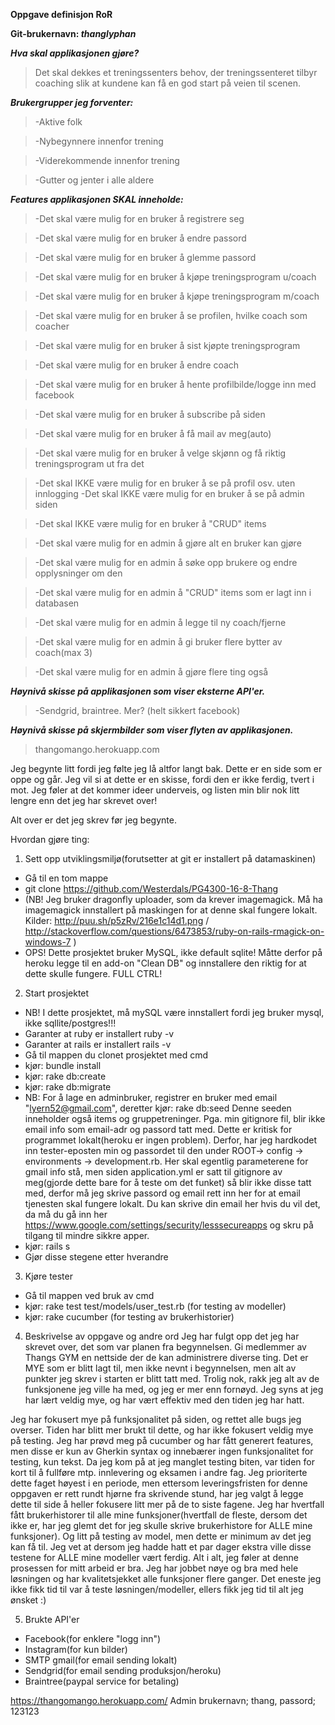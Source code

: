 **Oppgave definisjon RoR**

**Git-brukernavn: _thanglyphan_**

**_Hva skal applikasjonen gjøre?_**
> Det skal dekkes et treningssenters behov, der treningssenteret tilbyr coaching slik at kundene kan få en god start på veien til scenen.

**_Brukergrupper jeg forventer:_**

> -Aktive folk 

> -Nybegynnere innenfor trening 

> -Viderekommende innenfor trening 

> -Gutter og jenter i alle aldere

**_Features applikasjonen SKAL inneholde:_**

> -Det skal være mulig for en bruker å registrere seg 

> -Det skal være mulig for en bruker å endre passord 

> -Det skal være mulig for en bruker å glemme passord 

> -Det skal være mulig for en bruker å kjøpe treningsprogram u/coach 

> -Det skal være mulig for en bruker å kjøpe treningsprogram m/coach 

> -Det skal være mulig for en bruker å se profilen, hvilke coach som coacher 

> -Det skal være mulig for en bruker å sist kjøpte treningsprogram 

> -Det skal være mulig for en bruker å endre coach 

> -Det skal være mulig for en bruker å hente profilbilde/logge inn med facebook 

> -Det skal være mulig for en bruker å subscribe på siden 

> -Det skal være mulig for en bruker å få mail av meg(auto) 

> -Det skal være mulig for en bruker å velge skjønn og få riktig treningsprogram ut fra det 

> -Det skal IKKE være mulig for en bruker å se på profil osv. uten innlogging -Det skal IKKE være mulig for en bruker å se på admin siden 

> -Det skal IKKE være mulig for en bruker å "CRUD" items 

> -Det skal være mulig for en admin å gjøre alt en bruker kan gjøre

> -Det skal være mulig for en admin å søke opp brukere og endre opplysninger om den 

> -Det skal være mulig for en admin å "CRUD" items som er lagt inn i databasen 

> -Det skal være mulig for en admin å legge til ny coach/fjerne 

> -Det skal være mulig for en admin å gi bruker flere bytter av coach(max 3) 

> -Det skal være mulig for en admin å gjøre flere ting også

**_Høynivå skisse på applikasjonen som viser eksterne API'er._**

> -Sendgrid, braintree. Mer? (helt sikkert facebook) 

**_Høynivå skisse på skjermbilder som viser flyten av applikasjonen._**
> thangomango.herokuapp.com 

Jeg begynte litt fordi jeg følte jeg lå altfor langt bak. Dette er en side som er oppe og går. Jeg vil si at dette er en skisse, fordi den er ikke ferdig, tvert i mot. Jeg føler at det kommer ideer underveis, og listen min blir nok litt lengre enn det jeg har skrevet over!

Alt over er det jeg skrev før jeg begynte.

Hvordan gjøre ting:

1. Sett opp utviklingsmiljø(forutsetter at git er installert på datamaskinen)
  * Gå til en tom mappe
  * git clone https://github.com/Westerdals/PG4300-16-8-Thang
  * (NB! Jeg bruker dragonfly uploader, som da krever imagemagick. Må ha imagemagick innstallert på maskingen for at denne skal       fungere lokalt. 
    Kilder: http://puu.sh/p5zRv/216e1c14d1.png / http://stackoverflow.com/questions/6473853/ruby-on-rails-rmagick-on-windows-7 )
  * OPS! Dette prosjektet bruker MySQL, ikke default sqlite! Måtte derfor på heroku legge til en add-on "Clean DB" og innstallere den riktig for at dette skulle fungere. FULL CTRL!
 
2. Start prosjektet
  * NB! I dette prosjektet, må mySQL være innstallert fordi jeg bruker mysql, ikke sqllite/postgres!!!
  * Garanter at ruby er installert ruby -v
  * Garanter at rails er installert rails -v
  * Gå til mappen du clonet prosjektet med cmd
  * kjør: bundle install
  * kjør: rake db:create
  * kjør: rake db:migrate
  * NB: For å lage en adminbruker, registrer en bruker med email "lyern52@gmail.com", deretter kjør: rake db:seed
        Denne seeden inneholder også items og gruppetreninger. Pga. min gitignore fil, blir ikke email info som email-adr og passord tatt med. Dette er kritisk for programmet lokalt(heroku er ingen problem). Derfor, har jeg hardkodet inn tester-eposten min og passordet til den under ROOT-> config -> environments -> development.rb. Her skal egentlig parameterene for gmail info stå, men siden application.yml er satt til gitignore av meg(gjorde dette bare for å teste om det funket) så blir ikke disse tatt med, derfor må jeg skrive passord og email rett inn her for at email tjenesten skal fungere lokalt. Du kan skrive din email her hvis du vil det, da må du gå inn her https://www.google.com/settings/security/lesssecureapps og skru på tilgang til mindre sikkre apper.
  * kjør: rails s
  * Gjør disse stegene etter hverandre
 
3. Kjøre tester
  * Gå til mappen ved bruk av cmd
  * kjør: rake test test/models/user_test.rb (for testing av modeller)
  * kjør: rake cucumber (for testing av brukerhistorier)
 
4. Beskrivelse av oppgave og andre ord
  Jeg har fulgt opp det jeg har skrevet over, det som var planen fra begynnelsen. Gi medlemmer av Thangs GYM en nettside der de kan administrere diverse ting. Det er MYE som er blitt lagt til, men ikke nevnt i begynnelsen, men alt av punkter jeg skrev i starten er blitt tatt med. Trolig nok, rakk jeg alt av de funksjonene jeg ville ha med, og jeg er mer enn fornøyd. Jeg syns at jeg har lært veldig mye, og har vært effektiv med den tiden jeg har hatt. 

  Jeg har fokusert mye på funksjonalitet på siden, og rettet alle bugs jeg overser. Tiden har blitt mer brukt til dette, og har ikke fokusert veldig mye på testing. Jeg har prøvd meg på cucumber og har fått generert features, men disse er kun av Gherkin syntax og innebærer ingen funksjonalitet for testing, kun tekst. Da jeg kom på at jeg manglet testing biten, var tiden for kort til å fullføre mtp. innlevering og eksamen i andre fag. Jeg prioriterte dette faget høyest i en periode, men ettersom leveringsfristen for denne oppgaven er rett rundt hjørne fra skrivende stund, har jeg valgt å legge dette til side å heller fokusere litt mer på de to siste fagene. Jeg har hvertfall fått brukerhistorer til alle mine funksjoner(hvertfall de fleste, dersom det ikke er, har jeg glemt det for jeg skulle skrive brukerhistore for ALLE mine funksjoner). Og litt på testing av model, men dette er minimum av det jeg kan få til. Jeg vet at dersom jeg hadde hatt et par dager ekstra ville disse testene for ALLE mine modeller vært ferdig. Alt i alt, jeg føler at denne prosessen for mitt arbeid er bra. Jeg har jobbet nøye og bra med hele løsningen og har kvalitetsjekket alle funksjoner flere ganger. Det eneste jeg ikke fikk tid til var å teste løsningen/modeller, ellers fikk jeg tid til alt jeg ønsket :)
  
5. Brukte API'er
  - Facebook(for enklere "logg inn")
  - Instagram(for kun bilder)
  - SMTP gmail(for email sending lokalt)
  - Sendgrid(for email sending produksjon/heroku)
  - Braintree(paypal service for betaling)
  
  https://thangomango.herokuapp.com/ 
  Admin brukernavn; thang, passord; 123123
  
